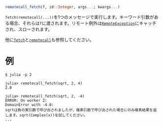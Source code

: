 ```julia
remotecall_fetch(f, id::Integer, args...; kwargs...)
```

`fetch(remotecall(...))`を1つのメッセージで実行します。キーワード引数がある場合、それらは`f`に渡されます。リモート例外は[`RemoteException`](@ref)にキャッチされ、スローされます。

他に[`fetch`](@ref)と[`remotecall`](@ref)も参照してください。

# 例

```julia-repl
$ julia -p 2

julia> remotecall_fetch(sqrt, 2, 4)
2.0

julia> remotecall_fetch(sqrt, 2, -4)
ERROR: On worker 2:
DomainError with -4.0:
sqrtは負の実引数で呼び出されましたが、複素引数で呼び出された場合にのみ複素結果を返します。sqrt(Complex(x))を試してください。
...
```
